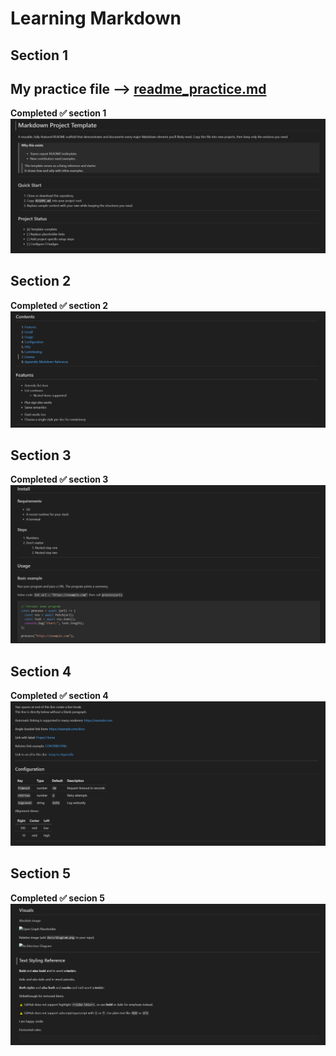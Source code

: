 # Learning Markdown 
## Section 1

## My practice file --> [readme_practice.md](https://github.com/akshay-avak/Learning-Markdown/blob/main/readme_practice.md )

**Completed ✅ section 1**
![Section1.png](./Screenshots/Section1.png)


## Section 2
**Completed ✅ section 2**
![Section2.png](./Screenshots/section2.png)


## Section 3
**Completed ✅ section 3**
![Section3.png](./Screenshots/section3.png)


## Section 4
**Completed ✅ section 4**
![Section4.png](./Screenshots/section4.png)

## Section 5
**Completed ✅ secion 5**
![Section5.png](./Screenshots/section5.png)